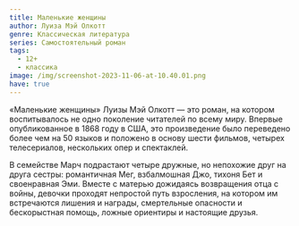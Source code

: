 ```yaml
---
title: Маленькие женщины
author: Луиза Мэй Олкотт
genre: Классическая литература
series: Самостоятельный роман
tags:
  - 12+
  - классика
image: /img/screenshot-2023-11-06-at-10.40.01.png
have: true
---
```

«Маленькие женщины» Луизы Мэй Олкотт — это роман, на котором воспитывалось не одно поколение читателей по всему миру. Впервые опубликованное в 1868 году в США, это произведение было переведено более чем на 50 языков и положено в основу шести фильмов, четырех телесериалов, нескольких опер и спектаклей.



В семействе Марч подрастают четыре дружные, но непохожие друг на друга сестры: романтичная Мег, взбалмошная Джо, тихоня Бет и своенравная Эми. Вместе с матерью дожидаясь возвращения отца с войны, девочки проходят непростой путь взросления, на котором им встречаются лишения и награды, смертельные опасности и бескорыстная помощь, ложные ориентиры и настоящие друзья.